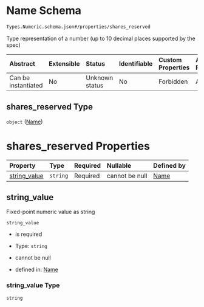 # Name Schema

```txt
Types.Numeric.schema.json#/properties/shares_reserved
```

Type representation of a number (up to 10 decimal places supported by the spec)

| Abstract            | Extensible | Status         | Identifiable | Custom Properties | Additional Properties | Access Restrictions | Defined In                                                                            |
| :------------------ | :--------- | :------------- | :----------- | :---------------- | :-------------------- | :------------------ | :------------------------------------------------------------------------------------ |
| Can be instantiated | No         | Unknown status | No           | Forbidden         | Allowed               | none                | [StockPlan.schema.json*](../out/objects/StockPlan.schema.json "open original schema") |

## shares_reserved Type

`object` ([Name](stockplan-properties-name.md))

# shares_reserved Properties

| Property                      | Type     | Required | Nullable       | Defined by                                                                                      |
| :---------------------------- | :------- | :------- | :------------- | :---------------------------------------------------------------------------------------------- |
| [string_value](#string_value) | `string` | Required | cannot be null | [Name](numeric-properties-string_value.md "Types.Numeric.schema.json#/properties/string_value") |

## string_value

Fixed-point numeric value as string

`string_value`

*   is required

*   Type: `string`

*   cannot be null

*   defined in: [Name](numeric-properties-string_value.md "Types.Numeric.schema.json#/properties/string_value")

### string_value Type

`string`
